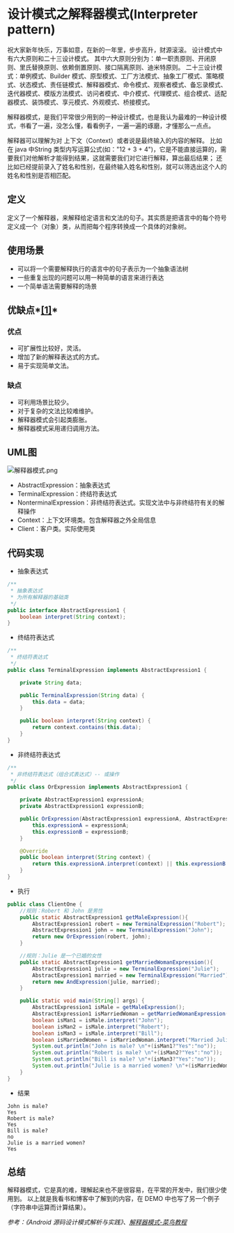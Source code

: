 # 设计模式之解释器模式(Interpreter pattern)
祝大家新年快乐，万事如意，在新的一年里，步步高升，财源滚滚。
设计模式中有六大原则和二十三设计模式。
其中六大原则分别为：单一职责原则、开闭原则、里氏替换原则、依赖倒置原则、接口隔离原则、迪米特原则。
二十三设计模式：单例模式、Builder 模式、原型模式、工厂方法模式、抽象工厂模式、策略模式、状态模式、责任链模式、解释器模式、命令模式、观察者模式、备忘录模式、迭代器模式、模版方法模式、访问者模式、中介模式、代理模式、组合模式、适配器模式、装饰模式、享元模式、外观模式、桥接模式。

解释器模式，是我们平常很少用到的一种设计模式，也是我认为最难的一种设计模式，书看了一遍，没怎么懂，看看例子，一遍一遍的琢磨，才懂那么一点点。

解释器可以理解为对 上下文（Context）或者说是最终输入的内容的解释。
比如在 java 中String 类型内写运算公式(如："12 + 3 + 4")，它是不能直接运算的，需要我们对他解析才能得到结果，这就需要我们对它进行解释，算出最后结果；
还比如已经提前录入了姓名和性别，在最终输入姓名和性别，就可以筛选出这个人的姓名和性别是否相匹配。

## 定义
定义了一个解释器，来解释给定语言和文法的句子。其实质是把语言中的每个符号定义成一个（对象）类，从而把每个程序转换成一个具体的对象树。
## 使用场景
* 可以将一个需要解释执行的语言中的句子表示为一个抽象语法树
* 一些重复出现的问题可以用一种简单的语言来进行表达
* 一个简单语法需要解释的场景
## 优缺点*[[1]](https://www.runoob.com/design-pattern/interpreter-pattern.html)*
### 优点
* 可扩展性比较好，灵活。 
* 增加了新的解释表达式的方式。 
* 易于实现简单文法。
### 缺点
* 可利用场景比较少。 
* 对于复杂的文法比较难维护。 
* 解释器模式会引起类膨胀。 
* 解释器模式采用递归调用方法。
## UML图
![解释器模式.png](https://upload-images.jianshu.io/upload_images/2209819-e91119d3502c28d3.png?imageMogr2/auto-orient/strip%7CimageView2/2/w/1240)
* AbstractExpression：抽象表达式
* TerminalExpression：终结符表达式
* NonterminalExpression：非终结符表达式。实现文法中与非终结符有关的解释操作
* Context：上下文环境类。包含解释器之外全局信息
* Client：客户类。实际使用类
## 代码实现
* 抽象表达式
```java
/**
 * 抽象表达式
 * 为所有解释器的基础类
 */
public interface AbstractExpression1 {
    boolean interpret(String context);
}
```
* 终结符表达式
```java
/**
 * 终结符表达式
 */
public class TerminalExpression implements AbstractExpression1 {

    private String data;

    public TerminalExpression(String data) {
        this.data = data;
    }

    public boolean interpret(String context) {
        return context.contains(this.data);
    }
}
```
* 非终结符表达式
```java
/**
 * 非终结符表达式（组合式表达式）-- 或操作
 */
public class OrExpression implements AbstractExpression1 {

    private AbstractExpression1 expressionA;
    private AbstractExpression1 expressionB;

    public OrExpression(AbstractExpression1 expressionA, AbstractExpression1 expressionB) {
        this.expressionA = expressionA;
        this.expressionB = expressionB;
    }

    @Override
    public boolean interpret(String context) {
        return this.expressionA.interpret(context) || this.expressionB.interpret(context);
    }
}
```
* 执行
```java
public class ClientOne {
    //规则：Robert 和 John 是男性
    public static AbstractExpression1 getMaleExpression(){
        AbstractExpression1 robert = new TerminalExpression("Robert");
        AbstractExpression1 john = new TerminalExpression("John");
        return new OrExpression(robert, john);
    }

    //规则：Julie 是一个已婚的女性
    public static AbstractExpression1 getMarriedWomanExpression(){
        AbstractExpression1 julie = new TerminalExpression("Julie");
        AbstractExpression1 married = new TerminalExpression("Married");
        return new AndExpression(julie, married);
    }

    public static void main(String[] args) {
        AbstractExpression1 isMale = getMaleExpression();
        AbstractExpression1 isMarriedWoman = getMarriedWomanExpression();
        boolean isMan1 = isMale.interpret("John");
        boolean isMan2 = isMale.interpret("Robert");
        boolean isMan3 = isMale.interpret("Bill");
        boolean isMarriedWomen = isMarriedWoman.interpret("Married Julie");
        System.out.println("John is male? \n"+(isMan1?"Yes":"no"));
        System.out.println("Robert is male? \n"+(isMan2?"Yes":"no"));
        System.out.println("Bill is male? \n"+(isMan3?"Yes":"no"));
        System.out.println("Julie is a married women? \n"+(isMarriedWomen?"Yes":"no"));
    }
}
```
* 结果
```shell
John is male? 
Yes
Robert is male? 
Yes
Bill is male? 
no
Julie is a married women? 
Yes
```
## 总结
解释器模式，它是真的难，理解起来也不是很容易，在平常的开发中，我们很少使用到。
以上就是我看书和博客中了解到的内容，在 DEMO 中也写了另一个例子（字符串中运算而计算结果）。

*参考：《Android 源码设计模式解析与实践》、[解释器模式-菜鸟教程](https://www.runoob.com/design-pattern/interpreter-pattern.html)*